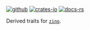[![github]](https://github.com/photino/zino)
[![crates-io]](https://crates.io/crates/zino-derive)
[![docs-rs]](https://docs.rs/zino-derive)

[github]: https://img.shields.io/badge/github-8da0cb?labelColor=555555&logo=github
[crates-io]: https://img.shields.io/badge/crates.io-fc8d62?labelColor=555555&logo=rust
[docs-rs]: https://img.shields.io/badge/docs.rs-66c2a5?labelColor=555555&logo=docs.rs

Derived traits for [`zino`].

[`zino`]: https://github.com/photino/zino
